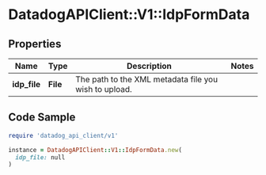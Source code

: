 # DatadogAPIClient::V1::IdpFormData

## Properties

| Name | Type | Description | Notes |
| ---- | ---- | ----------- | ----- |
| **idp_file** | **File** | The path to the XML metadata file you wish to upload. |  |

## Code Sample

```ruby
require 'datadog_api_client/v1'

instance = DatadogAPIClient::V1::IdpFormData.new(
  idp_file: null
)
```

